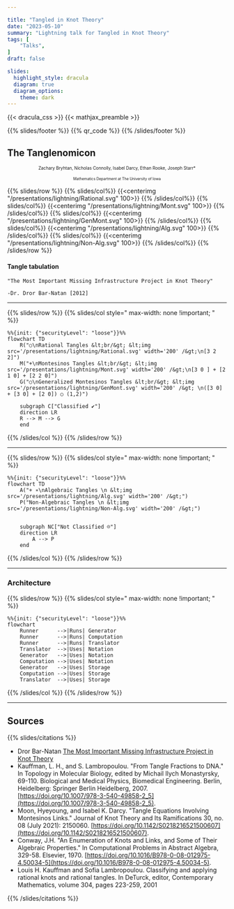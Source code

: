 ```yaml
---

title: "Tangled in Knot Theory"
date: "2023-05-10"
summary: "Lightning talk for Tangled in Knot Theory"
tags: [
    "Talks",
]
draft: false

slides:
  highlight_style: dracula
  diagram: true
  diagram_options:
    theme: dark
---
```


{{< dracula_css >}}
{{< mathjax_preamble >}}

{{% slides/footer %}}
{{% qr_code %}}
{{% /slides/footer %}}

## The Tanglenomicon


<p style="font-size:.7em;text-align:center !important">
Zachary Bryhtan, Nicholas Connolly, Isabel Darcy, Ethan Rooke, Joseph Starr*
<p>

<p style="font-size:.6em; text-align:center !important">
Mathematics Department at The University of Iowa<p>


{{% slides/row %}}
{{% slides/col%}}
{{<centerimg "/presentations/lightning/Rational.svg" 100>}}
{{% /slides/col%}}
{{% slides/col%}}
{{<centerimg "/presentations/lightning/Mont.svg" 100>}}
{{% /slides/col%}}
{{% slides/col%}}
{{<centerimg "/presentations/lightning/GenMont.svg" 100>}}
{{% /slides/col%}}
{{% slides/col%}}
{{<centerimg "/presentations/lightning/Alg.svg" 100>}}
{{% /slides/col%}}
{{% slides/col%}}
{{<centerimg "/presentations/lightning/Non-Alg.svg" 100>}}
{{% /slides/col%}}
{{% /slides/row %}}


#### Tangle tabulation

```
"The Most Important Missing Infrastructure Project in Knot Theory"

-Dr. Dror Bar-Natan [2012]
```

---


<!-- ##### Building Up -->

{{% slides/row %}}
{{% slides/col style=" max-width: none !important; " %}}

```mermaid
%%{init: {"securityLevel": "loose"}}%%
flowchart TD
    R("○\nRational Tangles &lt;br/&gt; &lt;img src='/presentations/lightning/Rational.svg' width='200' /&gt;\n[3 2 2]")
    M("+\nMontesinos Tangles &lt;br/&gt; &lt;img src='/presentations/lightning/Mont.svg' width='200' /&gt;\n[3 0 ] + [2 1 0] + [2 2 0]")
    G("○\nGeneralized Montesinos Tangles &lt;br/&gt; &lt;img src='/presentations/lightning/GenMont.svg' width='200' /&gt; \n([3 0] + [3 0] + [2 0]) ○ (1,2)")

    subgraph C["Classified ✔️"]
    direction LR
    R --> M --> G
    end

```

{{% /slides/col %}}
{{% /slides/row %}}

---


<!-- ##### Building Up -->

{{% slides/row %}}
{{% slides/col style=" max-width: none !important; " %}}

```mermaid
%%{init: {"securityLevel": "loose"}}%%
flowchart TD
    A("+ ∗\nAlgebraic Tangles \n &lt;img src='/presentations/lightning/Alg.svg' width='200' /&gt;")
    P("Non-Algebraic Tangles \n &lt;img src='/presentations/lightning/Non-Alg.svg' width='200' /&gt;")


    subgraph NC["Not Classified ☹️"]
    direction LR
        A --> P
    end

```

{{% /slides/col %}}
{{% /slides/row %}}


---

### Architecture


{{% slides/row %}}
{{% slides/col style=" max-width: none !important; " %}}

```mermaid
%%{init: {"securityLevel": "loose"}}%%
flowchart
    Runner      -->|Runs| Generator
    Runner      -->|Runs| Computation
    Runner      -->|Runs| Translator
    Translator  -->|Uses| Notation
    Generator   -->|Uses| Notation
    Computation -->|Uses| Notation
    Generator   -->|Uses| Storage
    Computation -->|Uses| Storage
    Translator  -->|Uses| Storage
```

{{% /slides/col %}}
{{% /slides/row %}}

---

## Sources

{{% slides/citations %}}

- Dror Bar-Natan [The Most Important Missing Infrastructure Project in Knot Theory](http://drorbn.net/AcademicPensieve/2012-01/one/The_Most_Important_Missing_Infrastructure_Project_in_Knot_Theory.pdf)
- Kauffman, L. H., and S. Lambropoulou. "From Tangle Fractions to DNA." In Topology in Molecular Biology, edited by Michail Ilych Monastyrsky, 69-110. Biological and Medical Physics, Biomedical Engineering. Berlin, Heidelberg: Springer Berlin Heidelberg, 2007. [https://doi.org/10.1007/978-3-540-49858-2_5](https://doi.org/10.1007/978-3-540-49858-2_5).
- Moon, Hyeyoung, and Isabel K. Darcy. "Tangle Equations Involving Montesinos Links." Journal of Knot Theory and Its Ramifications 30, no. 08 (July 2021): 2150060. [https://doi.org/10.1142/S0218216521500607](https://doi.org/10.1142/S0218216521500607).
- Conway, J.H. "An Enumeration of Knots and Links, and Some of Their Algebraic Properties." In Computational Problems in Abstract Algebra, 329-58. Elsevier, 1970. [https://doi.org/10.1016/B978-0-08-012975-4.50034-5](https://doi.org/10.1016/B978-0-08-012975-4.50034-5).
- Louis H. Kauffman and Sofia Lambropoulou. Classifying and applying rational knots and rational tangles. In DeTurck, editor, Contemporary Mathematics, volume 304, pages 223-259, 2001

{{% /slides/citations %}}
